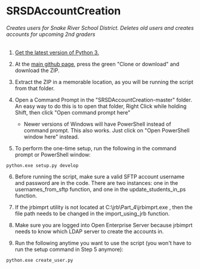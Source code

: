 # SRSDAccountCreation
###### Creates users for Snake River School District. Deletes old users and creates accounts for upcoming 2nd graders

1. [Get the latest version of Python 3.](https://www.python.org/downloads)
2. At the [main github page](https://github.com/benemortasia/SRSDAccountCreation), press the green "Clone or download" and download the ZIP.

3. Extract the ZIP in a memorable location, as you will be running the script from that folder.

4. Open a Command Prompt in the "SRSDAccountCreation-master" folder. An easy way to do this is to open that folder, Right Click while holding Shift, then click "Open command prompt here"
     * Newer versions of Windows will have PowerShell instead of command prompt. This also works. Just click on "Open PowerShell window here" instead.
     
5. To perform the one-time setup, run the following in the command prompt or PowerShell window:

  `python.exe setup.py develop`
  
6. Before running the script, make sure a valid SFTP account username and password are in the code. There are two instances: one in the usernames_from_sftp function, and one in the update_students_in_ps function.

7. If the jrbimprt utility is not located at C:\jrb\Part_4\jrbimprt.exe , then the file path needs to be changed in the import_using_jrb function.

8. Make sure you are logged into Open Enterprise Server because jrbimprt needs to know which LDAP server to create the accounts in.

9. Run the following anytime you want to use the script (you won't have to run the setup command in Step 5 anymore):

  `python.exe create_user.py`
